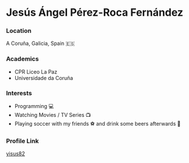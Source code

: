 # Jesús Ángel Pérez-Roca Fernández

### Location

A Coruña, Galicia, Spain 🇪🇸

### Academics

- CPR Liceo La Paz
- Universidade da Coruña

### Interests

- Programming 💻
- Watching Movies / TV Series 📺
- Playing soccer with my friends ⚽ and drink some beers afterwards 🍻

### Profile Link

[yisus82](https://github.com/yisus82)
